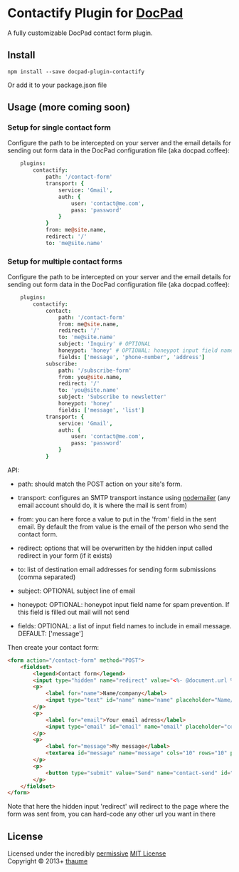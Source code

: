 # Contactify Plugin for [DocPad](http://docpad.org)

A fully customizable DocPad contact form plugin.


## Install

```
npm install --save docpad-plugin-contactify
```

Or add it to your package.json file


## Usage (more coming soon)

### Setup for single contact form

Configure the path to be intercepted on your server and the email details for sending out form data in the DocPad configuration file (aka docpad.coffee):

```coffeescript
	plugins:
		contactify:
			path: '/contact-form'
			transport: {
				service: 'Gmail',
				auth: {
					user: 'contact@me.com',
					pass: 'password'
				}
			}
			from: me@site.name,
			redirect: '/'
			to: 'me@site.name'
```

### Setup for multiple contact forms

Configure the path to be intercepted on your server and the email details for sending out form data in the DocPad configuration file (aka docpad.coffee):

```coffeescript
	plugins:
		contactify:
			contact:
				path: '/contact-form'
				from: me@site.name,
				redirect: '/'
				to: 'me@site.name'
				subject: 'Inquiry' # OPTIONAL
				honeypot: 'honey' # OPTIONAL: honeypot input field name
				fields: ['message', 'phone-number', 'address']
			subscribe:
				path: '/subscribe-form'
				from: you@site.name,
				redirect: '/'
				to: 'you@site.name'
				subject: 'Subscribe to newsletter'
				honeypot: 'honey'
				fields: ['message', 'list']
			transport: {
				service: 'Gmail',
				auth: {
					user: 'contact@me.com',
					pass: 'password'
				}
			}
```

API:
- path: should match the POST action on your site's form.

- transport: configures an SMTP transport instance using [nodemailer](http://www.nodemailer.com/) (any email account should do, it is where the mail is sent from)

- from: you can here force a value to put in the 'from' field in the sent email. By default the from value is the email of the person who send the contact form.

- redirect: options that will be overwritten by the hidden input called redirect in your form (if it exists)

- to: list of destination email addresses for sending form submissions (comma separated)

- subject: OPTIONAL subject line of email

- honeypot:  OPTIONAL: honeypot input field name for spam prevention. If this field is filled out mail will not send

- fields: OPTIONAL: a list of input field names to include in email message. DEFAULT: ['message']


Then create your contact form:

```HTML
<form action="/contact-form" method="POST">
	<fieldset>
		<legend>Contact form</legend>
		<input type="hidden" name="redirect" value="<%- @document.url %>?formSent=1">
		<p>
			<label for="name">Name/company</label>
			<input type="text" id="name" name="name" placeholder="Name/company" />
		</p>
		<p>
			<label for="email">Your email adress</label>
			<input type="email" id="email" name="email" placeholder="contact@me.com" />
		</p>
		<p>
			<label for="message">My message</label>
			<textarea id="message" name="message" cols="10" rows="10" placeholder="Your message..."></textarea>
		</p>
		<p>
			<button type="submit" value="Send" name="contact-send" id="contact-send">Send</button>
		</p>
	</fieldset>
</form>
```

Note that here the hidden input 'redirect' will redirect to the page where the form was sent from, you can hard-code any other url you want in there

## License
Licensed under the incredibly [permissive](http://en.wikipedia.org/wiki/Permissive_free_software_licence) [MIT License](http://creativecommons.org/licenses/MIT/)
<br/>Copyright &copy; 2013+ [thaume](http://thau.me)
